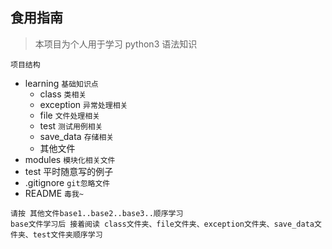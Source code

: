 ## 食用指南

> 本项目为个人用于学习 python3 语法知识

`项目结构`

- learning ```基础知识点```
  - class `类相关`
  - exception `异常处理相关`
  - file `文件处理相关`
  - test `测试用例相关`
  - save_data `存储相关`
  - 其他文件
- modules ```模块化相关文件```
- test 平时随意写的例子
- .gitignore ```git忽略文件```
- README ```毒我~```
```
请按 其他文件base1..base2..base3..顺序学习
base文件学习后 接着阅读 class文件夹、file文件夹、exception文件夹、save_data文件夹、test文件夹顺序学习
```
